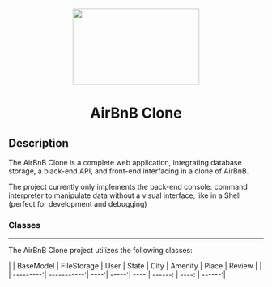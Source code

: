 <h1 align="center"><img src="https://camo.githubusercontent.com/a0c52a69dc410e983b8c63fa4aa57e83cb4157cd/68747470733a2f2f73332e616d617a6f6e6177732e636f6d2f696e7472616e65742d70726f6a656374732d66696c65732f686f6c626572746f6e7363686f6f6c2d6869676865722d6c6576656c5f70726f6772616d6d696e672b2f3236332f4842544e2d68626e622d46696e616c2e706e67" width="250" height="150"></h1
>
<h1 align="center">AirBnB Clone </h1>

<h2>Description</h2>

The AirBnB Clone is a complete web application, integrating database storage, a biack-end API, and front-end interfacing in a clone of AirBnB.

The project currently only implements the back-end console: command interpreter to manipulate data without a visual interface, like in a
Shell (perfect for development and debugging)

### Classes

***

The AirBnB Clone project utilizes the following classes:

|  | BaseModel | FileStorage | User | State | City | Amenity | Place | Review |
|  | ---------:| -----------:| ----:| -----:| ----:| ------: | ----: | ------:|
